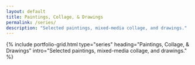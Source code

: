 ```yaml
---
layout: default
title: Paintings, Collage, & Drawings
permalink: /series/
description: "Selected paintings, mixed-media collage, and drawings."
---
```

{% include portfolio-grid.html
   type="series"
   heading="Paintings, Collage, & Drawings"
   intro="Selected paintings, mixed-media collage, and drawings." %}
